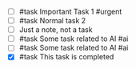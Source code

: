 - [ ] #task Important Task 1 #urgent
- [ ] #task Normal task 2
- [ ] Just a note, not a task
- [ ] #task Some task related to AI #ai
- [ ] #task Some task related to AI #ai
- [X] #task This task is completed
